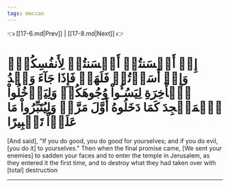 ```yaml
---
tags: meccan
---
```


👈 [[17-6.md|Prev]] | [[17-8.md|Next]] 👉

# إِنۡ أَحۡسَنتُمۡ أَحۡسَنتُمۡ لِأَنفُسِكُمۡۖ وَإِنۡ أَسَأۡتُمۡ فَلَهَاۚ فَإِذَا جَآءَ وَعۡدُ ٱلۡأٓخِرَةِ لِيَسُـُٔواْ وُجُوهَكُمۡ وَلِيَدۡخُلُواْ ٱلۡمَسۡجِدَ كَمَا دَخَلُوهُ أَوَّلَ مَرَّةٖ وَلِيُتَبِّرُواْ مَا عَلَوۡاْ تَتۡبِيرًا

[And said], "If you do good, you do good for yourselves; and if you do evil, [you do it] to yourselves." Then when the final promise came, [We sent your enemies] to sadden your faces and to enter the temple in Jerusalem, as they entered it the first time, and to destroy what they had taken over with [total] destruction

---

